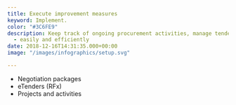 ```yaml
---
title: Execute improvement measures
keyword: Implement.
color: "#3C6FE9"
description: Keep track of ongoing procurement activities, manage tenders and renegotiate
  - easily and efficiently
date: 2018-12-16T14:31:35.000+00:00
image: "/images/infographics/setup.svg"

---
```

<ul>

<li> Negotiation packages</li>

<li> eTenders (RFx)</li>

<li> Projects and activities</li>

</ul>